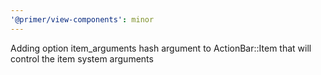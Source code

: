 ```yaml
---
'@primer/view-components': minor
---
```


Adding option item_arguments hash argument to ActionBar::Item that will control the item system arguments

<!-- Changed components: Primer::Alpha::ActionBar -->
